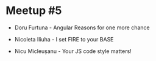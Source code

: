 # Meetup #5

- Doru Furtuna - Angular Reasons for one more chance

- Nicoleta Iliuha - I set FIRE to your BASE

- Nicu Micleușanu - Your JS code style matters!